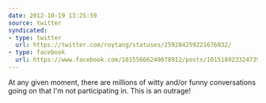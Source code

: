 ```yaml
---
date: 2012-10-19 13:25:59
source: twitter
syndicated:
- type: twitter
  url: https://twitter.com/roytang/statuses/259284259221676032/
- type: facebook
  url: https://www.facebook.com/10155666240078912/posts/10151892332473912
---
```


At any given moment, there are millions of witty and/or funny conversations going on that I'm not participating in. This is an outrage!